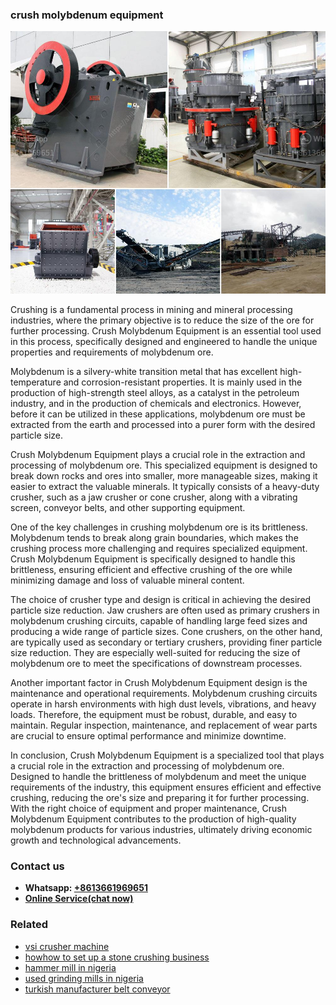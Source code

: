 <h3>crush molybdenum equipment</h3><img src='1706755658.jpg' alt=''><p>Crushing is a fundamental process in mining and mineral processing industries, where the primary objective is to reduce the size of the ore for further processing. Crush Molybdenum Equipment is an essential tool used in this process, specifically designed and engineered to handle the unique properties and requirements of molybdenum ore.</p><p>Molybdenum is a silvery-white transition metal that has excellent high-temperature and corrosion-resistant properties. It is mainly used in the production of high-strength steel alloys, as a catalyst in the petroleum industry, and in the production of chemicals and electronics. However, before it can be utilized in these applications, molybdenum ore must be extracted from the earth and processed into a purer form with the desired particle size.</p><p>Crush Molybdenum Equipment plays a crucial role in the extraction and processing of molybdenum ore. This specialized equipment is designed to break down rocks and ores into smaller, more manageable sizes, making it easier to extract the valuable minerals. It typically consists of a heavy-duty crusher, such as a jaw crusher or cone crusher, along with a vibrating screen, conveyor belts, and other supporting equipment.</p><p>One of the key challenges in crushing molybdenum ore is its brittleness. Molybdenum tends to break along grain boundaries, which makes the crushing process more challenging and requires specialized equipment. Crush Molybdenum Equipment is specifically designed to handle this brittleness, ensuring efficient and effective crushing of the ore while minimizing damage and loss of valuable mineral content.</p><p>The choice of crusher type and design is critical in achieving the desired particle size reduction. Jaw crushers are often used as primary crushers in molybdenum crushing circuits, capable of handling large feed sizes and producing a wide range of particle sizes. Cone crushers, on the other hand, are typically used as secondary or tertiary crushers, providing finer particle size reduction. They are especially well-suited for reducing the size of molybdenum ore to meet the specifications of downstream processes.</p><p>Another important factor in Crush Molybdenum Equipment design is the maintenance and operational requirements. Molybdenum crushing circuits operate in harsh environments with high dust levels, vibrations, and heavy loads. Therefore, the equipment must be robust, durable, and easy to maintain. Regular inspection, maintenance, and replacement of wear parts are crucial to ensure optimal performance and minimize downtime.</p><p>In conclusion, Crush Molybdenum Equipment is a specialized tool that plays a crucial role in the extraction and processing of molybdenum ore. Designed to handle the brittleness of molybdenum and meet the unique requirements of the industry, this equipment ensures efficient and effective crushing, reducing the ore's size and preparing it for further processing. With the right choice of equipment and proper maintenance, Crush Molybdenum Equipment contributes to the production of high-quality molybdenum products for various industries, ultimately driving economic growth and technological advancements.</p><h3>Contact us</h3><ul><li><strong>Whatsapp:&nbsp;<a href="https://wa.me/8613661969651">+8613661969651</a></strong></li><li><a href="https://swt.shibang-china.com/?git&amp;zhl&amp;crush molybdenum equipment"><strong>Online Service(chat now)</strong></a></li></ul><h3>Related</h3><ul><li><a href='vsi crusher machine.md'>vsi crusher machine</a></li><li><a href='howhow to set up a stone crushing business.md'>howhow to set up a stone crushing business</a></li><li><a href='hammer mill in nigeria.md'>hammer mill in nigeria</a></li><li><a href='used grinding mills in nigeria.md'>used grinding mills in nigeria</a></li><li><a href='turkish manufacturer belt conveyor.md'>turkish manufacturer belt conveyor</a></li></ul>